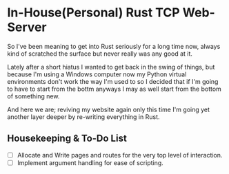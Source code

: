 # In-House(Personal) Rust TCP Web-Server

So I've been meaning to get into Rust seriously for a long time now, always kind of scratched the surface but never really was any good at it.  

Lately after a short hiatus I wanted to get back in the swing of things, but because I'm using a Windows computer now my Python virtual environments don't work the way I'm used to so I decided that if I'm going to have to start from the bottm anyways I may as well start from the bottom of something new.  

And here we are; reviving my website again only this time I'm going yet another layer deeper by re-writing everything in Rust.


## Housekeeping & To-Do List

- [ ] Allocate and Write pages and routes for the very top level of interaction.
- [ ] Implement argument handling for ease of scripting.

